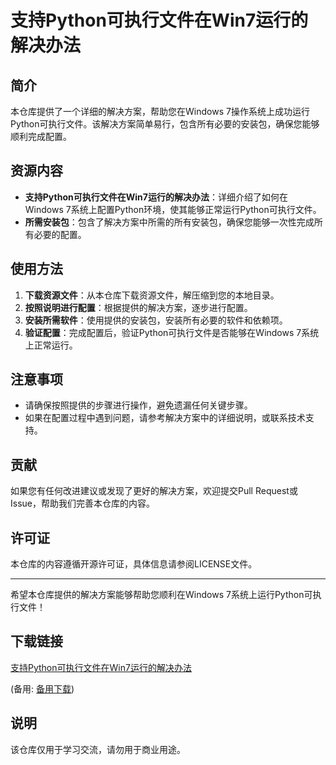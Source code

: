 # 支持Python可执行文件在Win7运行的解决办法

## 简介

本仓库提供了一个详细的解决方案，帮助您在Windows 7操作系统上成功运行Python可执行文件。该解决方案简单易行，包含所有必要的安装包，确保您能够顺利完成配置。

## 资源内容

- **支持Python可执行文件在Win7运行的解决办法**：详细介绍了如何在Windows 7系统上配置Python环境，使其能够正常运行Python可执行文件。
- **所需安装包**：包含了解决方案中所需的所有安装包，确保您能够一次性完成所有必要的配置。

## 使用方法

1. **下载资源文件**：从本仓库下载资源文件，解压缩到您的本地目录。
2. **按照说明进行配置**：根据提供的解决方案，逐步进行配置。
3. **安装所需软件**：使用提供的安装包，安装所有必要的软件和依赖项。
4. **验证配置**：完成配置后，验证Python可执行文件是否能够在Windows 7系统上正常运行。

## 注意事项

- 请确保按照提供的步骤进行操作，避免遗漏任何关键步骤。
- 如果在配置过程中遇到问题，请参考解决方案中的详细说明，或联系技术支持。

## 贡献

如果您有任何改进建议或发现了更好的解决方案，欢迎提交Pull Request或Issue，帮助我们完善本仓库的内容。

## 许可证

本仓库的内容遵循开源许可证，具体信息请参阅LICENSE文件。

---

希望本仓库提供的解决方案能够帮助您顺利在Windows 7系统上运行Python可执行文件！

## 下载链接
[支持Python可执行文件在Win7运行的解决办法](https://pan.quark.cn/s/80fd1bec3007) 

(备用: [备用下载](https://pan.baidu.com/s/1Th8QxDWpwgo19Olwe3fLwA?pwd=1234))

## 说明

该仓库仅用于学习交流，请勿用于商业用途。
